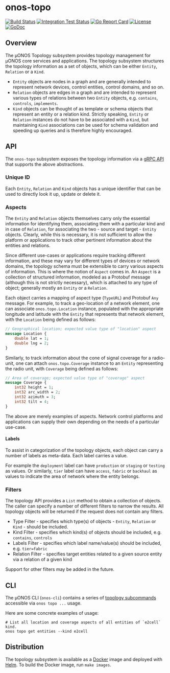 # onos-topo
[![Build Status](https://travis-ci.com/onosproject/onos-topo.svg?branch=master)](https://travis-ci.com/onosproject/onos-topo)
[![Integration Test Status](https://img.shields.io/travis/onosproject/onos-test?label=integration-tests&logo=integration-tests)](https://travis-ci.com/onosproject/onos-test)
[![Go Report Card](https://goreportcard.com/badge/github.com/onosproject/onos-topo)](https://goreportcard.com/report/github.com/onosproject/onos-topo)
[![License](https://img.shields.io/badge/License-Apache%202.0-blue.svg)](https://github.com/gojp/goreportcard/blob/master/LICENSE)
[![GoDoc](https://godoc.org/github.com/onosproject/onos-topo?status.svg)](https://godoc.org/github.com/onosproject/onos-topo)

## Overview

The µONOS Topology subsystem provides topology management for µONOS core services and applications.
The topology subsystem structures the topology information as a set of objects, which can be either 
`Entity`, `Relation` or a `Kind`.

* `Entity` objects are nodes in a graph and are generally intended to represent network devices, control entities, 
control domains, and so on.
* `Relation` objects are edges in a graph and are intended to represent various types of relations between two 
`Entity` objects, e.g. `contains`, `controls`, `implements`.
* `Kind` objects can be thought of as template or schema objects that represent an entity or a relation kind. 
Strictly speaking, `Entity` or `Relation` instances do not have to be associated with a `Kind`, 
but maintaining `Kind` associations can be used for schema validation and speeding up queries and is 
therefore highly encouraged.

## API
The `onos-topo` subsystem exposes the topology information via a [gRPC API] that supports the above abstractions.

### Unique ID
Each `Entity`, `Relation` and `Kind` objects has a unique identifier that can be used to directly look it up, 
update or delete it.

### Aspects
The `Entity` and `Relation` objects themselves carry only the essential information for identifying them, 
associating them with a particular kind and in case of `Relation`, for associating the two - source and target - 
`Entity` objects. Clearly, while this is necessary, it is not sufficient to allow the platform or applications to 
track other pertinent information about the entities and relations.

Since different use-cases or applications require tracking different information, and these may vary for different 
types of devices or network domains, the topology schema must be extensible to carry various aspects of information.
This is where the notion of `Aspect` comes in. An `Aspect` is a collection of structured information, modeled as a 
Protobuf message (although this is not strictly necessary), which is attached to any type of object; generally 
mostly an `Entity` or a `Relation`.

Each object carries a mapping of aspect type (`TypeURL`) and Protobuf `Any` message. For example, to track a geo-location 
of a network element, one can associate `onos.topo.Location` instance, populated with the appropriate longitude and
latitude with the `Entity` that represents that network element, with the `Location` being defined as follows:
```proto
// Geographical location; expected value type of "location" aspect
message Location {
    double lat = 1;
    double lng = 2;
}
```

Similarly, to track information about the cone of signal coverage for a radio-unit, one can attach `onos.topo.Coverage`
instance to an `Entity` representing the radio unit, with `Coverage` being defined as follows:
```proto
// Area of coverage; expected value type of "coverage" aspect
message Coverage {
    int32 height = 1;
    int32 arc_width = 2;
    int32 azimuth = 3;
    int32 tilt = 4;
}
```

The above are merely examples of aspects. Network control platforms and applications can supply their own depending on
the needs of a particular use-case.

#### Labels
To assist in categorization of the topology objects, each object can carry a number of labels as meta-data. 
Each label carries a value. 

For example the `deployment` label can have `production` or `staging` or `testing` as values. Or similarly,
`tier` label can have `access`, `fabric` or `backhaul` as values to indicate the area of network where the entity
belongs.

### Filters
The topology API provides a `List` method to obtain a collection of objects. The caller can specify a number of
different filters to narrow the results. All topology objects will be returned if the request does not contain 
any filters.

* Type Filter - specifies which type(s) of objects - `Entity`, `Relation` or `Kind` - should be included.
* Kind Filter - specifies which kind(s) of objects should be included, e.g. `contains`, `controls`
* Labels Filter - specifies which label name/value(s) should be included, e.g. `tier=fabric`
* Relation Filter - specifies target entities related to a given source entity via a relation of a given kind
   
Support for other filters may be added in the future.

## CLI
The µONOS CLI (`onos-cli`) contains a series of [topology subcommands] accessible via `onos topo ...` usage.

Here are some concrete examples of usage:
```shell
# List all location and coverage aspects of all entities of `e2cell` kind.
onos topo get entities --kind e2cell
```


## Distribution
The topology subsystem is available as a [Docker] image and deployed with [Helm]. To build the Docker image,
run `make images`.

[gRPC API]: https://github.com/onosproject/onos-api/blob/master/proto/onos/topo/topo.proto
[topology subcommands]: https://github.com/onosproject/onos-cli/blob/master/docs/cli/onos_topo.md
[Docker]: https://www.docker.com/
[Helm]: https://helm.sh
